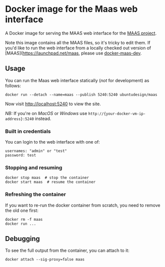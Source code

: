 Docker image for the Maas web interface
===

A Docker image for serving the MAAS web interface for the [MAAS project](https://launchpad.net/maas).

Note this image contains all the MAAS files, so it's tricky to edit them. If you'd like to run the web interface from a locally checked out version of [MAAS](https://launchpad.net/maas, please use [docker-maas-dev](https://github.com/ubuntudesign/docker-maas-dev).

Usage
---

You can run the Maas web interface statically (*not* for development) as follows:

    docker run --detach --name=maas --publish 5240:5240 ubuntudesign/maas
  
Now visit <http://localhost:5240> to view the site.

*NB:* If you're on *MacOS* or *Windows* use `http://{your-docker-vm-ip-address}:5240` instead.

### Built in credentials

You can login to the web interface with one of:

    usernames: "admin" or "test"
    password: test

### Stopping and resuming

    docker stop maas  # stop the container
    docker start maas  # resume the container

### Refreshing the container

If you want to re-run the docker container from scratch, you need to remove the old one first:

    docker rm -f maas
    docker run ...

Debugging
---

To see the full output from the container, you can attach to it:

    docker attach --sig-proxy=false maas
